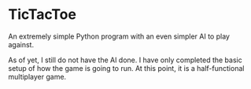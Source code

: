 # TicTacToe
An extremely simple Python program with an even simpler AI to play against.

As of yet, I still do not have the AI done. I have only completed the basic setup of how the game is going to run.
At this point, it is a half-functional multiplayer game.
